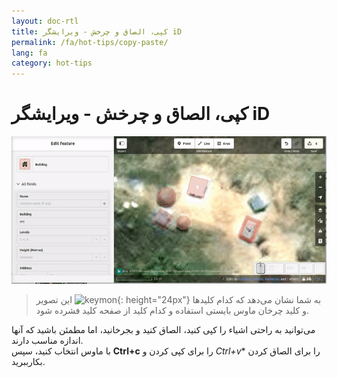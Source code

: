 ```yaml
---
layout: doc-rtl
title: کپی، الصاق و چرخش - ویرایشگر iD
permalink: /fa/hot-tips/copy-paste/
lang: fa
category: hot-tips
---
```


کپی، الصاق و چرخش - ویرایشگر iD
============

![copy-paste][]

> این تصویر ![keymon]{: height="24px"} به شما نشان می‌دهد که کدام کلیدها و کلید چرخان ماوس بایستی استفاده و کدام کلید از صفحه کلید فشرده شود.  

می‌توانید به راحتی اشیاء را کپی کنید، الصاق کنید و بجرخانید، اما مطمئن باشید که آنها اندازه مناسب دارند.  
با ماوس انتخاب کنید، سپس **Ctrl+c** را برای کپی کردن و *Ctrl+v** را برای الصاق کردن بکارببرید.  

[copy-paste]:/images/hot-tips/copy-paste.gif
[keymon]:/images/hot-tips/keymon.png